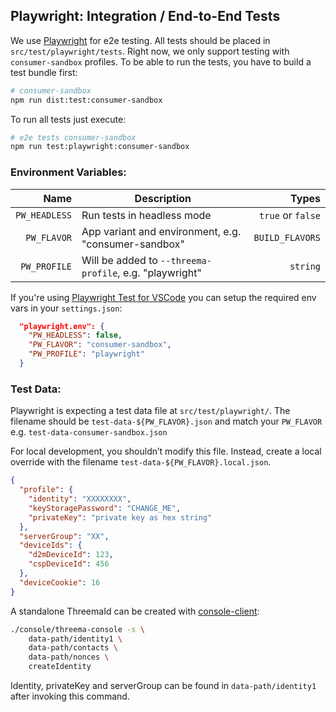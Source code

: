 ## Playwright: Integration / End-to-End Tests

We use [Playwright](https://playwright.dev/) for e2e testing. All tests should be placed in
`src/test/playwright/tests`. Right now, we only support testing with `consumer-sandbox` profiles. To
be able to run the tests, you have to build a test bundle first:

```bash
# consumer-sandbox
npm run dist:test:consumer-sandbox
```

To run all tests just execute:

```bash
# e2e tests consumer-sandbox
npm run test:playwright:consumer-sandbox
```

### Environment Variables:

|          Name | Description                                             |             Types |
| ------------: | ------------------------------------------------------- | ----------------: |
| `PW_HEADLESS` | Run tests in headless mode                              | `true` or `false` |
|   `PW_FLAVOR` | App variant and environment, e.g. "consumer-sandbox"    |   `BUILD_FLAVORS` |
|  `PW_PROFILE` | Will be added to `--threema-profile`, e.g. "playwright" |          `string` |

If you're using
[Playwright Test for VSCode](https://marketplace.visualstudio.com/items?itemName=ms-playwright.playwright)
you can setup the required env vars in your `settings.json`:

```json
  "playwright.env": {
    "PW_HEADLESS": false,
    "PW_FLAVOR": "consumer-sandbox",
    "PW_PROFILE": "playwright"
  }
```

### Test Data:

Playwright is expecting a test data file at `src/test/playwright/`. The filename should be
`test-data-${PW_FLAVOR}.json` and match your `PW_FLAVOR` e.g. `test-data-consumer-sandbox.json`

For local development, you shouldn’t modify this file. Instead, create a local override with the
filename `test-data-${PW_FLAVOR}.local.json`.

```json
{
  "profile": {
    "identity": "XXXXXXXX",
    "keyStoragePassword": "CHANGE_ME",
    "privateKey": "private key as hex string"
  },
  "serverGroup": "XX",
  "deviceIds": {
    "d2mDeviceId": 123,
    "cspDeviceId": 456
  },
  "deviceCookie": 16
}
```

A standalone ThreemaId can be created with
[console-client](https://git.threema.ch/clients/android/console-client):

```bash
./console/threema-console -s \
    data-path/identity1 \
    data-path/contacts \
    data-path/nonces \
    createIdentity
```

Identity, privateKey and serverGroup can be found in `data-path/identity1` after invoking this
command.
